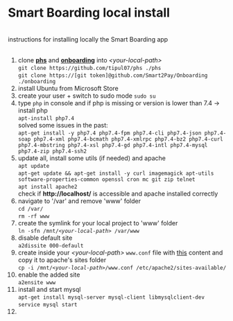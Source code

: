 # Smart Boarding local install
<br/>
instructions for installing locally the Smart Boarding app
<br/><br/>
<ol>
  <li>
    clone <b><a href="https://github.com/tipul07/phs">phs</a></b> and <b><a href="https://github.com/Smart2Pay/Onboarding">onboarding</a></b> into <i>&lt;your-local-path&gt;</i><br/>
    <code>git clone https://github.com/tipul07/phs ./phs</code><br/>
    <code>git clone https://[git token]@github.com/Smart2Pay/Onboarding ./onboarding</code>
  </li>
  <li>
    install Ubuntu from Microsoft Store
  </li>
  <li>
    create your user + switch to sudo mode <code>sudo su</code>
  </li>
  <li>
    type <code>php</code> in console and if php is missing or version is lower than 7.4 -> install php<br/>
    <code>apt-install php7.4</code><br/>
    solved some issues in the past:<br/>
    <code>apt-get install -y php7.4 php7.4-fpm php7.4-cli php7.4-json php7.4-soap php7.4-xml php7.4-bcmath php7.4-xmlrpc php7.4-bz2 php7.4-curl php7.4-mbstring php7.4-xsl php7.4-gd php7.4-intl php7.4-mysql php7.4-zip php7.4-ssh2</code>
  </li>  
  <li>
    update all, install some utils (if needed) and apache<br/>
    <code>apt update</code><br/>
    <code>apt-get update && apt-get install -y curl imagemagick apt-utils software-properties-common openssl cron mc git zip telnet</code><br/>
    <code>apt install apache2</code><br/>
    check if <b>http://localhost/</b> is accessible and apache installed correctly
  </li>
  <li>
    navigate to '/var' and remove 'www' folder<br/>
    <code>cd /var/</code><br/>
    <code>rm -rf www</code>
  </li>
  <li>
    create the symlink for your local project to 'www' folder<br/>
    <code>ln -sfn /mnt/<i>&lt;your-local-path&gt;</i> /var/www</code>
  </li>
  <li>
    disable default site<br/>
    <code>a2dissite 000-default</code>
  </li>
  <li>
    create inside your <i>&lt;your-local-path&gt;</i> <code>www.conf</code> file with <a href="res/www.conf">this</a> content and copy it to apache's sites folder<br/>
    <code>cp -i /mnt/<i>&lt;your-local-path&gt;</i>/www.conf /etc/apache2/sites-available/</code>
  </li>
  <li>
    enable the added site<br/>
    <code>a2ensite www</code>
  </li>
  <li>
    install and start mysql<br/>
    <code>apt-get install mysql-server mysql-client libmysqlclient-dev</code><br/>
    <code>service mysql start</code>
  </li>
  <li>
    
  </li>
</ol>
